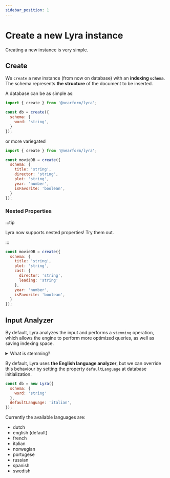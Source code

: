 ```yaml
---
sidebar_position: 1
---
```


# Create a new Lyra instance

Creating a new instance is very simple.
## Create

We `create` a new instance (from now on database) with an **indexing `schema`**.<br/>
The schema represents **the structure** of the document to be inserted.

A database can be as simple as:

```js title="lyra.js"
import { create } from '@nearform/lyra';

const db = create({
  schema: {
    word: 'string',
  }
});
```

or more variegated

```js title="lyra.js"
import { create } from '@nearform/lyra';

const movieDB = create({
  schema: {
    title: 'string',
    director: 'string',
    plot: 'string',
    year: 'number',
    isFavorite: 'boolean',
  }
});
```
### Nested Properties

:::tip 

Lyra now supports nested properties! Try them out.

:::

```js title="nested-properties.js"
const movieDB = create({
  schema: {
    title: 'string',
    plot: 'string',
    cast: { 
      director: 'string',
      leading: 'string'
    },
    year: 'number',
    isFavorite: 'boolean',
  }
});
```

## Input Analyzer
By default, Lyra analyzes the input and performs a `stemming` operation, which allows the engine to perform more optimized queries, as well as saving indexing space.

<details><summary>What is stemming?</summary>
In linguistic morphology and information retrieval, stemming is the process of reducing inflected (or sometimes derived) words to their word stem, base or root form—generally a written word form. The stem need not be identical to the morphological root of the word; it is usually sufficient that related words map to the same stem, even if this stem is not in itself a valid root. Algorithms for stemming have been studied in computer science since the 1960s. Many search engines treat words with the same stem as synonyms as a kind of query expansion, a process called conflation. (Wikipedia (opens new window))
</details>

By default, Lyra uses **the English language analyzer**, but we can override this behaviour by setting the property `defaultLanguage` at database initialization.

```js title="lyra.js"
const db = new Lyra({
  schema: {
    word: 'string'
  },
  defaultLanguage: 'italian',
});
```

Currently the available languages are:

- dutch
- english (default)
- french
- italian
- norwegian
- portugese
- russian
- spanish
- swedish